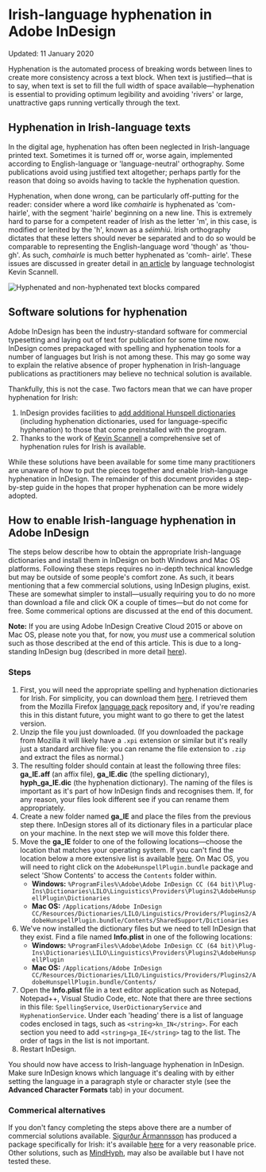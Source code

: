 # Irish-language hyphenation in Adobe InDesign

Updated: 11 January 2020

Hyphenation is the automated process of breaking words between lines to create more consistency across a text block. When text is justified—that is to say, when text is set to fill the full width of space available—hyphenation is essential to providing optimum legibility and avoiding 'rivers' or large, unattractive gaps running vertically through the text.

## Hyphenation in Irish-language texts

In the digital age, hyphenation has often been neglected in Irish-language printed text. Sometimes it is turned off or, worse again, implemented according to English-language or 'language-neutral' orthography. Some publications avoid using justified text altogether; perhaps partly for the reason that doing so avoids having to tackle the hyphenation question.

Hyphenation, when done wrong, can be particularly off-putting for the reader: consider where a word like *comhairle* is hyphenated as 'com- hairle', with the segment 'hairle' beginning on a new line. This is extremely hard to parse for a competent reader of Irish as the letter 'm', in this case, is modified or lenited by the 'h', known as a *séimhiú*. Irish orthography dictates that these letters should never be separated and to do so would be comparable to representing the English-language word 'though' as 'thou- gh'. As such, *comhairle* is much better hyphenated as 'comh- airle'. These issues are discussed in greater detail in [an article](http://www.tug.org/TUGboat/Articles/tb24-2/tb77scannell.pdf) by language technologist Kevin Scannell.

![Hyphenated and non-hyphenated text blocks compared](./example/jpg)

## Software solutions for hyphenation

Adobe InDesign has been the industry-standard software for commercial typesetting and laying out of text for publication for some time now. InDesign comes prepackaged with spelling and hyphenation tools for a number of languages but Irish is not among these. This may go some way to explain the relative absence of proper hyphenation in Irish-language publications as practitioners may believe no technical solution is available.

Thankfully, this is not the case. Two factors mean that we can have proper hyphenation for Irish:

1. InDesign provides facilities to [add additional Hunspell dictionaries](https://helpx.adobe.com/ie/indesign/kb/add_cs_dictionaries.html) (including hyphenation dictionaries, used for language-specific hyphenation) to those that come preinstalled with the program.
2. Thanks to the work of [Kevin Scannell](https://cadhan.com/fleiscin/) a comprehensive set of hyphenation rules for Irish is available.

While these solutions have been available for some time many practitioners are unaware of how to put the pieces together and enable Irish-language hyphenation in InDesign. The remainder of this document provides a step-by-step guide in the hopes that proper hyphenation can be more widely adopted.

## How to enable Irish-language hyphenation in Adobe InDesign

The steps below describe how to obtain the appropriate Irish-language dictionaries and install them in InDesign on both Windows and Mac OS platforms. Following these steps requires no in-depth technical knowledge but may be outside of some people's comfort zone. As such, it bears mentioning that a few commercial solutions, using InDesign plugins, exist. These are somewhat simpler to install—usually requiring you to do no more than download a file and click OK a couple of times—but do not come for free. Some commerical options are discussed at the end of this document.

**Note:** If you are using Adobe InDesign Creative Cloud 2015 or above on Mac OS, please note you that, for now, you *must* use a commerical solution such as those described at the end of this article. This is due to a long-standing InDesign bug (described in more detail [here](https://indesign.uservoice.com/forums/601180-adobe-indesign-bugs/suggestions/32569186-hunspell-dictionaries-cannot-be-added-in-sierra-or)).

### Steps

1. First, you will need the appropriate spelling and hyphenation dictionaries for Irish. For simplicity, you can download them [here](https://github.com/rodoch/indesign-gaeilge/raw/master/ga_IE.zip). I retrieved them from the Mozilla Firefox [language pack](https://addons.mozilla.org/en-US/firefox/addon/litreoir-gaelspell-do-mhozilla/) repository and, if you're reading this in this distant future, you might want to go there to get the latest version.
2. Unzip the file you just downloaded. (If you downloaded the package from Mozilla it will likely have a `.xpi` extension or similar but it's really just a standard archive file: you can rename the file extension to `.zip` and extract the files as normal.)
3. The resulting folder should contain at least the following three files: **ga_IE.aff** (an affix file), **ga_IE.dic** (the spelling dictionary), **hyph_ga_IE.dic** (the hyphenation dictionary). The naming of the files is important as it's part of how InDesign finds and recognises them. If, for any reason, your files look different see if you can rename them appropriately.
4. Create a new folder named **ga_IE** and place the files from the previous step there. InDesign stores all of its dictionary files in a particular place on your machine. In the next step we will move this folder there.
5. Move the **ga_IE** folder to one of the following locations—choose the location that matches your operating system. If you can't find the location below a more extensive list is available [here](https://helpx.adobe.com/ie/indesign/kb/add_cs_dictionaries.html). On Mac OS, you will need to right click on the `AdobeHunspellPlugin.bundle` package and select 'Show Contents' to access the `Contents` folder within.
    - **Windows:** `%ProgramFiles%\Adobe\Adobe InDesign CC (64 bit)\Plug-Ins\Dictionaries\LILO\Linguistics\Providers\Plugins2\AdobeHunspellPlugin\Dictionaries`
    - **Mac OS:** `/Applications/Adobe InDesign CC/Resources/Dictionaries/LILO/Linguistics/Providers/Plugins2/AdobeHunspellPlugin.bundle/Contents/SharedSupport/Dictionaries`
6. We've now installed the dictionary files but we need to tell InDesign that they exist. Find a file named **Info.plist** in one of the following locations:
    - **Windows:** `%ProgramFiles%\Adobe\Adobe InDesign CC (64 bit)\Plug-Ins\Dictionaries\LILO\Linguistics\Providers\Plugins2\AdobeHunspellPlugin`
    - **Mac OS:** `/Applications/Adobe InDesign CC/Resources/Dictionaries/LILO/Linguistics/Providers/Plugins2/AdobeHunspellPlugin.bundle/Contents/`
7. Open the **Info.plist** file in a text editor application such as Notepad, Notepad++, Visual Studio Code, etc. Note that there are three sections in this file: `SpellingService`, `UserDictionaryService` and `HyphenationService`. Under each 'heading' there is a list of language codes enclosed in tags, such as `<string>kn_IN</string>`. For each section you need to add `<string>ga_IE</string>` tag to the list. The order of tags in the list is not important.
8. Restart InDesign.

You should now have access to Irish-language hyphenation in InDesign. Make sure InDesign knows which language it's dealing with by either setting the language in a paragraph style or character style (see the **Advanced Character Formats** tab) in your document.

### Commerical alternatives

If you don't fancy completing the steps above there are a number of commercial solutions available. [Sigurður Ármannsson](https://font.is/) has produced a package specifically for Irish: it's available [here](https://lausnir.myshopify.com/collections/hunspell-is-innsetningarforrit/products/hunspell-for-gaeilge-irish-in-indesign-2020-on-a-mac) for a very reasonable price. Other solutions, such as [MindHyph](http://mindsteam.com/products/mindhyph/index.html), may also be available but I have not tested these.

